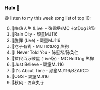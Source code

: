 

### Halo 👋

😄 listen to my this week song list of top 10:

0. 🌈嗨嗨人生 (Live) - 张震岳/MC HotDog 热狗
1. 🌈Rain City - 顽童MJ116
2. 🌈脱罪 (Live) - 顽童MJ116
3. 🌈老子有钱 - MC HotDog 热狗
4. 🌈I Never Told You - 陈冠希/陈奂仁
5. 🌈贫民百万歌星 (Live版) - MC HotDog 热狗
6. 🌈Just Believe - 顽童MJ116
7. 🌈It's About Time - 顽童MJ116/BZARCO
8. 🌈OGS - 顽童MJ116
9. 🌈秋风 - 四熹丸子

